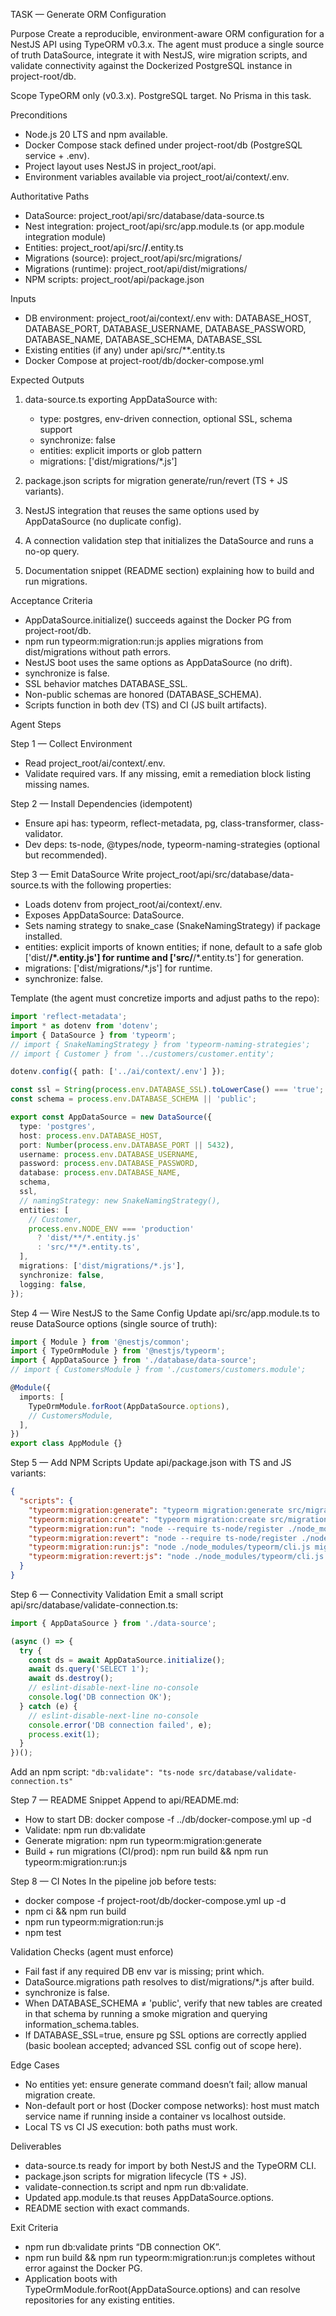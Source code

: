 TASK — Generate ORM Configuration

Purpose
Create a reproducible, environment-aware ORM configuration for a NestJS API using TypeORM v0.3.x. The agent must produce a single source of truth DataSource, integrate it with NestJS, wire migration scripts, and validate connectivity against the Dockerized PostgreSQL instance in project-root/db.

Scope
TypeORM only (v0.3.x). PostgreSQL target. No Prisma in this task.

Preconditions

* Node.js 20 LTS and npm available.
* Docker Compose stack defined under project-root/db (PostgreSQL service + .env).
* Project layout uses NestJS in project\_root/api.
* Environment variables available via project\_root/ai/context/.env.

Authoritative Paths

* DataSource: project\_root/api/src/database/data-source.ts
* Nest integration: project\_root/api/src/app.module.ts (or app.module integration module)
* Entities: project\_root/api/src/**/**.entity.ts
* Migrations (source): project\_root/api/src/migrations/
* Migrations (runtime): project\_root/api/dist/migrations/
* NPM scripts: project\_root/api/package.json

Inputs

* DB environment: project\_root/ai/context/.env with:
  DATABASE\_HOST, DATABASE\_PORT, DATABASE\_USERNAME, DATABASE\_PASSWORD, DATABASE\_NAME, DATABASE\_SCHEMA, DATABASE\_SSL
* Existing entities (if any) under api/src/\*\*.entity.ts
* Docker Compose at project-root/db/docker-compose.yml

Expected Outputs

1. data-source.ts exporting AppDataSource with:

    * type: postgres, env-driven connection, optional SSL, schema support
    * synchronize: false
    * entities: explicit imports or glob pattern
    * migrations: \['dist/migrations/\*.js']
2. package.json scripts for migration generate/run/revert (TS + JS variants).
3. NestJS integration that reuses the same options used by AppDataSource (no duplicate config).
4. A connection validation step that initializes the DataSource and runs a no-op query.
5. Documentation snippet (README section) explaining how to build and run migrations.

Acceptance Criteria

* AppDataSource.initialize() succeeds against the Docker PG from project-root/db.
* npm run typeorm\:migration\:run\:js applies migrations from dist/migrations without path errors.
* NestJS boot uses the same options as AppDataSource (no drift).
* synchronize is false.
* SSL behavior matches DATABASE\_SSL.
* Non-public schemas are honored (DATABASE\_SCHEMA).
* Scripts function in both dev (TS) and CI (JS built artifacts).

Agent Steps

Step 1 — Collect Environment

* Read project\_root/ai/context/.env.
* Validate required vars. If any missing, emit a remediation block listing missing names.

Step 2 — Install Dependencies (idempotent)

* Ensure api has: typeorm, reflect-metadata, pg, class-transformer, class-validator.
* Dev deps: ts-node, @types/node, typeorm-naming-strategies (optional but recommended).

Step 3 — Emit DataSource
Write project\_root/api/src/database/data-source.ts with the following properties:

* Loads dotenv from project\_root/ai/context/.env.
* Exposes AppDataSource: DataSource.
* Sets naming strategy to snake\_case (SnakeNamingStrategy) if package installed.
* entities: explicit imports of known entities; if none, default to a safe glob \['dist/**/\*.entity.js'] for runtime and \['src/**/\*.entity.ts'] for generation.
* migrations: \['dist/migrations/\*.js'] for runtime.
* synchronize: false.

Template (the agent must concretize imports and adjust paths to the repo):

```ts
import 'reflect-metadata';
import * as dotenv from 'dotenv';
import { DataSource } from 'typeorm';
// import { SnakeNamingStrategy } from 'typeorm-naming-strategies';
// import { Customer } from '../customers/customer.entity';

dotenv.config({ path: ['../ai/context/.env'] });

const ssl = String(process.env.DATABASE_SSL).toLowerCase() === 'true';
const schema = process.env.DATABASE_SCHEMA || 'public';

export const AppDataSource = new DataSource({
  type: 'postgres',
  host: process.env.DATABASE_HOST,
  port: Number(process.env.DATABASE_PORT || 5432),
  username: process.env.DATABASE_USERNAME,
  password: process.env.DATABASE_PASSWORD,
  database: process.env.DATABASE_NAME,
  schema,
  ssl,
  // namingStrategy: new SnakeNamingStrategy(),
  entities: [
    // Customer,
    process.env.NODE_ENV === 'production'
      ? 'dist/**/*.entity.js'
      : 'src/**/*.entity.ts',
  ],
  migrations: ['dist/migrations/*.js'],
  synchronize: false,
  logging: false,
});
```

Step 4 — Wire NestJS to the Same Config
Update api/src/app.module.ts to reuse DataSource options (single source of truth):

```ts
import { Module } from '@nestjs/common';
import { TypeOrmModule } from '@nestjs/typeorm';
import { AppDataSource } from './database/data-source';
// import { CustomersModule } from './customers/customers.module';

@Module({
  imports: [
    TypeOrmModule.forRoot(AppDataSource.options),
    // CustomersModule,
  ],
})
export class AppModule {}
```

Step 5 — Add NPM Scripts
Update api/package.json with TS and JS variants:

```json
{
  "scripts": {
    "typeorm:migration:generate": "typeorm migration:generate src/migrations/Auto -d src/database/data-source.ts",
    "typeorm:migration:create": "typeorm migration:create src/migrations/Manual",
    "typeorm:migration:run": "node --require ts-node/register ./node_modules/typeorm/cli.js migration:run -d src/database/data-source.ts",
    "typeorm:migration:revert": "node --require ts-node/register ./node_modules/typeorm/cli.js migration:revert -d src/database/data-source.ts",
    "typeorm:migration:run:js": "node ./node_modules/typeorm/cli.js migration:run -d dist/database/data-source.js",
    "typeorm:migration:revert:js": "node ./node_modules/typeorm/cli.js migration:revert -d dist/database/data-source.js"
  }
}
```

Step 6 — Connectivity Validation
Emit a small script api/src/database/validate-connection.ts:

```ts
import { AppDataSource } from './data-source';

(async () => {
  try {
    const ds = await AppDataSource.initialize();
    await ds.query('SELECT 1');
    await ds.destroy();
    // eslint-disable-next-line no-console
    console.log('DB connection OK');
  } catch (e) {
    // eslint-disable-next-line no-console
    console.error('DB connection failed', e);
    process.exit(1);
  }
})();
```

Add an npm script: `"db:validate": "ts-node src/database/validate-connection.ts"`

Step 7 — README Snippet
Append to api/README.md:

* How to start DB: docker compose -f ../db/docker-compose.yml up -d
* Validate: npm run db\:validate
* Generate migration: npm run typeorm\:migration\:generate
* Build + run migrations (CI/prod): npm run build && npm run typeorm\:migration\:run\:js

Step 8 — CI Notes
In the pipeline job before tests:

* docker compose -f project-root/db/docker-compose.yml up -d
* npm ci && npm run build
* npm run typeorm\:migration\:run\:js
* npm test

Validation Checks (agent must enforce)

* Fail fast if any required DB env var is missing; print which.
* DataSource.migrations path resolves to dist/migrations/\*.js after build.
* synchronize is false.
* When DATABASE\_SCHEMA ≠ 'public', verify that new tables are created in that schema by running a smoke migration and querying information\_schema.tables.
* If DATABASE\_SSL=true, ensure pg SSL options are correctly applied (basic boolean accepted; advanced SSL config out of scope here).

Edge Cases

* No entities yet: ensure generate command doesn’t fail; allow manual migration create.
* Non-default port or host (Docker compose networks): host must match service name if running inside a container vs localhost outside.
* Local TS vs CI JS execution: both paths must work.

Deliverables

* data-source.ts ready for import by both NestJS and the TypeORM CLI.
* package.json scripts for migration lifecycle (TS + JS).
* validate-connection.ts script and npm run db\:validate.
* Updated app.module.ts that reuses AppDataSource.options.
* README section with exact commands.

Exit Criteria

* npm run db\:validate prints “DB connection OK”.
* npm run build && npm run typeorm\:migration\:run\:js completes without error against the Docker PG.
* Application boots with TypeOrmModule.forRoot(AppDataSource.options) and can resolve repositories for any existing entities.
